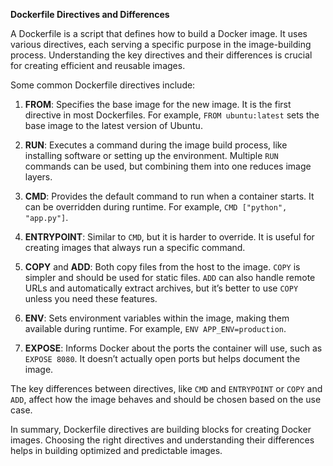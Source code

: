 **Dockerfile Directives and Differences**

A Dockerfile is a script that defines how to build a Docker image. It uses various directives, each serving a specific purpose in the image-building process. Understanding the key directives and their differences is crucial for creating efficient and reusable images.

Some common Dockerfile directives include:

1. **FROM**: Specifies the base image for the new image. It is the first directive in most Dockerfiles. For example, `FROM ubuntu:latest` sets the base image to the latest version of Ubuntu.

2. **RUN**: Executes a command during the image build process, like installing software or setting up the environment. Multiple `RUN` commands can be used, but combining them into one reduces image layers.

3. **CMD**: Provides the default command to run when a container starts. It can be overridden during runtime. For example, `CMD ["python", "app.py"]`.

4. **ENTRYPOINT**: Similar to `CMD`, but it is harder to override. It is useful for creating images that always run a specific command.

5. **COPY** and **ADD**: Both copy files from the host to the image. `COPY` is simpler and should be used for static files. `ADD` can also handle remote URLs and automatically extract archives, but it’s better to use `COPY` unless you need these features.

6. **ENV**: Sets environment variables within the image, making them available during runtime. For example, `ENV APP_ENV=production`.

7. **EXPOSE**: Informs Docker about the ports the container will use, such as `EXPOSE 8080`. It doesn’t actually open ports but helps document the image.

The key differences between directives, like `CMD` and `ENTRYPOINT` or `COPY` and `ADD`, affect how the image behaves and should be chosen based on the use case.

In summary, Dockerfile directives are building blocks for creating Docker images. Choosing the right directives and understanding their differences helps in building optimized and predictable images.